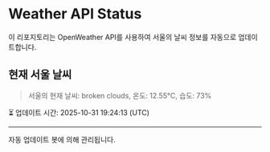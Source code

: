 
# Weather API Status

이 리포지토리는 OpenWeather API를 사용하여 서울의 날씨 정보를 자동으로 업데이트합니다.

## 현재 서울 날씨
> 서울의 현재 날씨: broken clouds, 온도: 12.55°C, 습도: 73%

⏳ 업데이트 시간: 2025-10-31 19:24:13 (UTC)

---
자동 업데이트 봇에 의해 관리됩니다.
